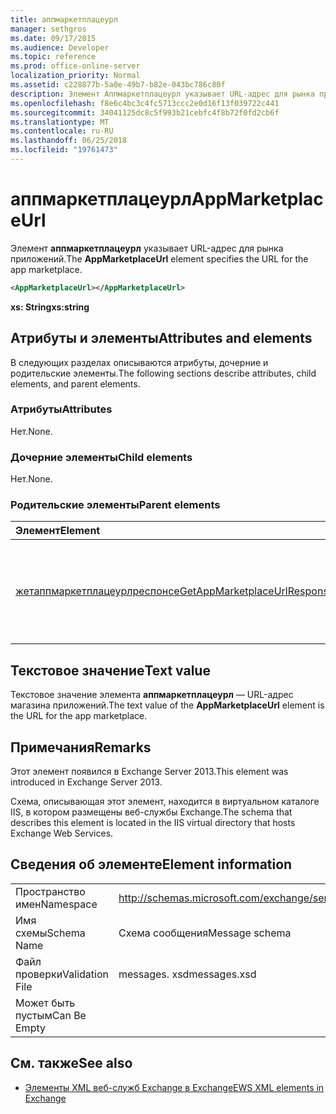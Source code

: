 ```yaml
---
title: аппмаркетплацеурл
manager: sethgros
ms.date: 09/17/2015
ms.audience: Developer
ms.topic: reference
ms.prod: office-online-server
localization_priority: Normal
ms.assetid: c228877b-5a0e-49b7-b82e-043bc786c80f
description: Элемент Аппмаркетплацеурл указывает URL-адрес для рынка приложений.
ms.openlocfilehash: f8e6c4bc3c4fc5713ccc2e0d16f13f039722c441
ms.sourcegitcommit: 34041125dc8c5f993b21cebfc4f8b72f0fd2cb6f
ms.translationtype: MT
ms.contentlocale: ru-RU
ms.lasthandoff: 06/25/2018
ms.locfileid: "19761473"
---
```

# <a name="appmarketplaceurl"></a><span data-ttu-id="44b32-103">аппмаркетплацеурл</span><span class="sxs-lookup"><span data-stu-id="44b32-103">AppMarketplaceUrl</span></span>

<span data-ttu-id="44b32-104">Элемент **аппмаркетплацеурл** указывает URL-адрес для рынка приложений.</span><span class="sxs-lookup"><span data-stu-id="44b32-104">The **AppMarketplaceUrl** element specifies the URL for the app marketplace.</span></span> 
  
```XML
<AppMarketplaceUrl></AppMarketplaceUrl>
```

 <span data-ttu-id="44b32-105">**xs: String**</span><span class="sxs-lookup"><span data-stu-id="44b32-105">**xs:string**</span></span>
## <a name="attributes-and-elements"></a><span data-ttu-id="44b32-106">Атрибуты и элементы</span><span class="sxs-lookup"><span data-stu-id="44b32-106">Attributes and elements</span></span>

<span data-ttu-id="44b32-107">В следующих разделах описываются атрибуты, дочерние и родительские элементы.</span><span class="sxs-lookup"><span data-stu-id="44b32-107">The following sections describe attributes, child elements, and parent elements.</span></span>
  
### <a name="attributes"></a><span data-ttu-id="44b32-108">Атрибуты</span><span class="sxs-lookup"><span data-stu-id="44b32-108">Attributes</span></span>

<span data-ttu-id="44b32-109">Нет.</span><span class="sxs-lookup"><span data-stu-id="44b32-109">None.</span></span>
  
### <a name="child-elements"></a><span data-ttu-id="44b32-110">Дочерние элементы</span><span class="sxs-lookup"><span data-stu-id="44b32-110">Child elements</span></span>

<span data-ttu-id="44b32-111">Нет.</span><span class="sxs-lookup"><span data-stu-id="44b32-111">None.</span></span>
  
### <a name="parent-elements"></a><span data-ttu-id="44b32-112">Родительские элементы</span><span class="sxs-lookup"><span data-stu-id="44b32-112">Parent elements</span></span>

|<span data-ttu-id="44b32-113">**Элемент**</span><span class="sxs-lookup"><span data-stu-id="44b32-113">**Element**</span></span>|<span data-ttu-id="44b32-114">**Описание**</span><span class="sxs-lookup"><span data-stu-id="44b32-114">**Description**</span></span>|
|:-----|:-----|
|[<span data-ttu-id="44b32-115">жетаппмаркетплацеурлреспонсе</span><span class="sxs-lookup"><span data-stu-id="44b32-115">GetAppMarketplaceUrlResponse</span></span>](getappmarketplaceurlresponse.md) <br/> |<span data-ttu-id="44b32-116">Задает ответное сообщение для запроса **GetAppMarketplaceUrl** .</span><span class="sxs-lookup"><span data-stu-id="44b32-116">Specifies the response message for a **GetAppMarketplaceUrl** request.</span></span>  <br/> |
   
## <a name="text-value"></a><span data-ttu-id="44b32-117">Текстовое значение</span><span class="sxs-lookup"><span data-stu-id="44b32-117">Text value</span></span>

<span data-ttu-id="44b32-118">Текстовое значение элемента **аппмаркетплацеурл** — URL-адрес магазина приложений.</span><span class="sxs-lookup"><span data-stu-id="44b32-118">The text value of the **AppMarketplaceUrl** element is the URL for the app marketplace.</span></span> 
  
## <a name="remarks"></a><span data-ttu-id="44b32-119">Примечания</span><span class="sxs-lookup"><span data-stu-id="44b32-119">Remarks</span></span>

<span data-ttu-id="44b32-120">Этот элемент появился в Exchange Server 2013.</span><span class="sxs-lookup"><span data-stu-id="44b32-120">This element was introduced in Exchange Server 2013.</span></span>
  
<span data-ttu-id="44b32-121">Схема, описывающая этот элемент, находится в виртуальном каталоге IIS, в котором размещены веб-службы Exchange.</span><span class="sxs-lookup"><span data-stu-id="44b32-121">The schema that describes this element is located in the IIS virtual directory that hosts Exchange Web Services.</span></span>
  
## <a name="element-information"></a><span data-ttu-id="44b32-122">Сведения об элементе</span><span class="sxs-lookup"><span data-stu-id="44b32-122">Element information</span></span>

|||
|:-----|:-----|
|<span data-ttu-id="44b32-123">Пространство имен</span><span class="sxs-lookup"><span data-stu-id="44b32-123">Namespace</span></span>  <br/> |http://schemas.microsoft.com/exchange/services/2006/messages  <br/> |
|<span data-ttu-id="44b32-124">Имя схемы</span><span class="sxs-lookup"><span data-stu-id="44b32-124">Schema Name</span></span>  <br/> |<span data-ttu-id="44b32-125">Схема сообщения</span><span class="sxs-lookup"><span data-stu-id="44b32-125">Message schema</span></span>  <br/> |
|<span data-ttu-id="44b32-126">Файл проверки</span><span class="sxs-lookup"><span data-stu-id="44b32-126">Validation File</span></span>  <br/> |<span data-ttu-id="44b32-127">messages. xsd</span><span class="sxs-lookup"><span data-stu-id="44b32-127">messages.xsd</span></span>  <br/> |
|<span data-ttu-id="44b32-128">Может быть пустым</span><span class="sxs-lookup"><span data-stu-id="44b32-128">Can Be Empty</span></span>  <br/> ||
   
## <a name="see-also"></a><span data-ttu-id="44b32-129">См. также</span><span class="sxs-lookup"><span data-stu-id="44b32-129">See also</span></span>

- [<span data-ttu-id="44b32-130">Элементы XML веб-служб Exchange в Exchange</span><span class="sxs-lookup"><span data-stu-id="44b32-130">EWS XML elements in Exchange</span></span>](ews-xml-elements-in-exchange.md)

